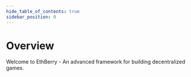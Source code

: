 ```yaml
---
hide_table_of_contents: true
sidebar_position: 0
---
```


# Overview

Welcome to EthBerry - An advanced framework for building decentralized games.


